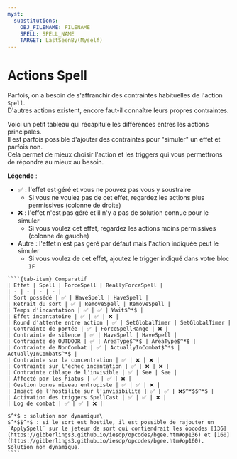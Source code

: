 ```yaml
---
myst:
  substitutions:
    OBJ_FILENAME: FILENAME
    SPELL: SPELL_NAME
    TARGET: LastSeenBy(Myself)
---
```


# Actions Spell


Parfois, on a besoin de s'affranchir des contraintes habituelles de l'action `Spell`.\
D'autres actions existent, encore faut-il connaître leurs propres contraintes.

Voici un petit tableau qui récapitule les différences entres les actions principales.\
Il est parfois possible d'ajouter des contraintes pour "simuler" un effet et parfois non.\
Cela permet de mieux choisir l'action et les triggers qui vous permettrons de répondre au mieux au besoin.

**Légende** :
- ✅ : l'effet est géré et vous ne pouvez pas vous y soustraire
  - Si vous ne voulez pas de cet effet, regardez les actions plus permissives (colonne de droite)
- ❌ : l'effet n'est pas géré et il n'y a pas de solution connue pour le simuler
  - Si vous voulez cet effet, regardez les actions moins permissives (colonne de gauche)
- Autre : l'effet n'est pas géré par défaut mais l'action indiquée peut le simuler
  - Si vous voulez de cet effet, ajoutez le trigger indiqué dans votre bloc `IF`


`````{tab-set}
````{tab-item} Comparatif
| Effet | Spell | ForceSpell | ReallyForceSpell |
| - | - | - | - |
| Sort possédé | ✅ | HaveSpell | HaveSpell |
| Retrait du sort | ✅ | RemoveSpell | RemoveSpell |
| Temps d'incantation | ✅ | ✅ | Wait$^*$ |
| Effet incantatoire | ✅ | ✅ | ❌ |
| Round d'attente entre action | ✅ | SetGlobalTimer | SetGlobalTimer |
| Contrainte de portée | ✅ | ForceSpellRange | ❌ |
| Contrainte de silence | ✅ | HaveSpell | HaveSpell |
| Contrainte de OUTDOOR | ✅ | AreaType$^*$ | AreaType$^*$ |
| Contrainte de NonCombat | ✅ | ActuallyInCombat$^*$ | ActuallyInCombat$^*$ |
| Contrainte sur la concentration | ✅ | ❌ | ❌ |
| Contrainte sur l'échec incantation | ✅ | ❌ | ❌ |
| Contrainte ciblage de l'invisible | ✅ | See | See |
| Affecté par les hiatus | ✅ | ✅ | ❌ |
| Gestion bonus niveau entropiste | ✅ | ✅ | ❌ |
| Impact de l'hostilité sur l'invisibilité | ✅ | ✅ | ❌$^*$$^*$ |
| Activation des triggers SpellCast | ✅ | ✅ | ❌ |
| Log de combat | ✅ | ✅ | ❌ |

$^*$ : solution non dynamique\
$^*$$^*$ : si le sort est hostile, il est possible de rajouter un `ApplySpell` sur le jeteur de sort qui contiendrait les opcodes [136](https://gibberlings3.github.io/iesdp/opcodes/bgee.htm#op136) et [160](https://gibberlings3.github.io/iesdp/opcodes/bgee.htm#op160). Solution non dynamique.
````
`````


